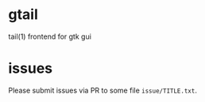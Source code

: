 # gtail
tail(1) frontend for gtk gui

# issues
Please submit issues via PR to some file `issue/TITLE.txt`.
